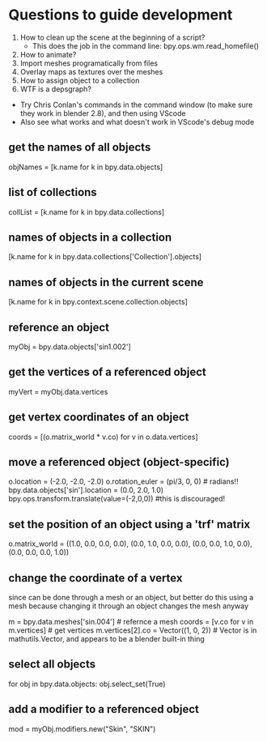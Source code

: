 # Questions to guide development

1. How to clean up the scene at the beginning of a script?
      - This does the job in the command line: bpy.ops.wm.read_homefile()
2. How to animate?
3. Import meshes programatically from files
4. Overlay maps as textures over the meshes
5. How to assign object to a collection
6. WTF is a depsgraph?

- Try Chris Conlan's commands in the command window (to make sure they work in blender 2.8), and then using VScode
- Also see what works and what doesn't work in VScode's debug mode

## get the names of all objects

objNames = [k.name for k in bpy.data.objects]

## list of collections

collList = [k.name for k in bpy.data.collections]

## names of objects in a collection

[k.name for k in bpy.data.collections['Collection'].objects]

## names of objects in the current scene

[k.name for k in bpy.context.scene.collection.objects]

## reference an object

myObj = bpy.data.objects['sin1.002']

## get the vertices of a referenced object

myVert = myObj.data.vertices

## get vertex coordinates of an object

coords = [(o.matrix_world * v.co) for v in o.data.vertices]

## move a referenced object (object-specific)

o.location = (-2.0, -2.0, -2.0)
o.rotation_euler = (pi/3, 0, 0) # radians!!
bpy.data.objects['sin'].location = (0.0, 2.0, 1.0)
bpy.ops.transform.translate(value=(-2,0,0)) #this is discouraged!

## set the position of an object using a 'trf' matrix

o.matrix_world = ((1.0, 0.0, 0.0, 0.0), (0.0, 1.0, 0.0, 0.0), (0.0, 0.0, 1.0, 0.0), (0.0, 0.0, 0.0, 1.0))

## change the coordinate of a vertex

since can be done through a mesh or an object, but better do this using a mesh because changing it through an object changes the mesh anyway

m = bpy.data.meshes['sin.004'] # refernce a mesh
coords = [v.co for v in m.vertices] # get vertices
m.vertices[2].co = Vector((1, 0, 2)) # Vector is in mathutils.Vector, and appears to be a blender built-in thing

## select all objects

for obj in bpy.data.objects:
    obj.select_set(True)

## add a modifier to a referenced object

mod = myObj.modifiers.new("Skin", "SKIN")